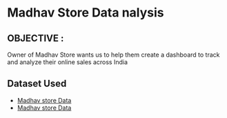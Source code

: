 # Madhav Store Data nalysis
## OBJECTIVE :
 Owner of Madhav Store wants us to help them create a dashboard to track and analyze their online sales across India

## Dataset Used
- <a href="https://github.com/Yash1910-03/DATA-ANALYSIS-DASH-BOARD/blob/main/Details.csv">Madhav store Data</a>
- <a href="https://github.com/Yash1910-03/DATA-ANALYSIS-DASH-BOARD/blob/main/Orders.csv">Madhav store Data</a>
